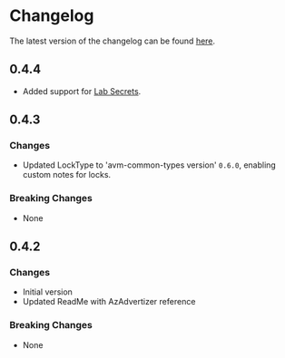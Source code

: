 # Changelog

The latest version of the changelog can be found [here](https://github.com/Azure/bicep-registry-modules/blob/main/avm/res/dev-test-lab/lab/CHANGELOG.md).

## 0.4.4

- Added support for [Lab Secrets](https://devblogs.microsoft.com/develop-from-the-cloud/%F0%9F%8E%89enhancing-security-and-streamlining-configuration-with-lab-secrets-in-azure-devtest-labs/).

## 0.4.3

### Changes

- Updated LockType to 'avm-common-types version' `0.6.0`, enabling custom notes for locks.

### Breaking Changes

- None

## 0.4.2

### Changes

- Initial version
- Updated ReadMe with AzAdvertizer reference

### Breaking Changes

- None
